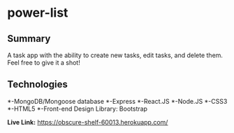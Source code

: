 # power-list

## Summary
A task app with the ability to create new tasks, edit tasks, and delete them. Feel free to give it a shot!

## Technologies 
*-MongoDB/Mongoose database
*-Express
*-React.JS
*-Node.JS
*-CSS3
*-HTML5
*-Front-end Design Library: Bootstrap

**Live Link:** https://obscure-shelf-60013.herokuapp.com/